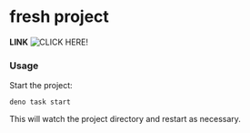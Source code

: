 # fresh project

**LINK** ![CLICK HERE!](https://radixconv.deno.dev)

### Usage

Start the project:

```
deno task start
```

This will watch the project directory and restart as necessary.

